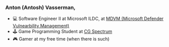 ### Anton (Antosh) Vasserman, <br>
- 💻 Software Engineer II at Microsoft ILDC, at [MDVM (Microsoft Defender Vulnearbility Management)](https://www.microsoft.com/en-us/security/business/threat-protection/microsoft-defender-vulnerability-management)
- 🕹️ Game Programming Student at [CG Spectrum](https://www.cgspectrum.com/)
- 🎮 Gamer at my free time (when there is such)

<!--
TODO: Add later
<a href="https://github.com/AntonVasserman">
  <img align="center" src="https://github-readme-stats.vercel.app/api?username=AntonVasserman&hide_title=true&show_icons=true&theme=dark" />
</a>
-->

<!--

GitHubs Default:

**AntonVasserman/AntonVasserman** is a ✨ _special_ ✨ repository because its `README.md` (this file) appears on your GitHub profile.

Here are some ideas to get you started:

- 🔭 I’m currently working on ...
- 🌱 I’m currently learning ...
- 👯 I’m looking to collaborate on ...
- 🤔 I’m looking for help with ...
- 💬 Ask me about ...
- 📫 How to reach me: ...
- 😄 Pronouns: ...
- ⚡ Fun fact: ...
-->
